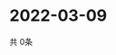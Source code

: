 # 2022-03-09
  共 0条

  <!-- BEGIN -->
  <!-- 最后更新时间Wed Mar 09 2022 04:07:09 GMT+0000 (Coordinated Universal Time) -->
  
  <!-- END -->
  
  